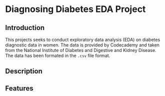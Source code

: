 # Diagnosing Diabetes EDA Project

## Introduction

This projects seeks to conduct exploratory data analysis (EDA) on diabetes diagnostic data in women. The data is provided by Codecademy and taken from the National Institute of Diabetes and Digestive and Kidney Disease. The data has been formated in the `.csv` file format.

## Description



## Features 

